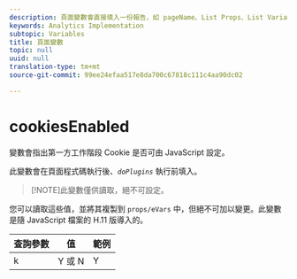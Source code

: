 ```yaml
---
description: 頁面變數會直接填入一份報告，如 pageName、List Props、List Variables 等。
keywords: Analytics Implementation
subtopic: Variables
title: 頁面變數
topic: null
uuid: null
translation-type: tm+mt
source-git-commit: 99ee24efaa517e8da700c67818c111c4aa90dc02

---
```





# cookiesEnabled

 變數會指出第一方工作階段 Cookie 是否可由 JavaScript 設定。


<!-- 

cookiesenabled.xml

 -->

此變數會在頁面程式碼執行後、*`doPlugins`* 執行前填入。

> [!NOTE]此變數僅供讀取，絕不可設定。

您可以讀取這些值，並將其複製到 `props/eVars` 中，但絕不可加以變更。此變數是隨 JavaScript 檔案的 H.11 版導入的。

| 查詢參數 | 值 | 範例 |
|---|---|---|
| k | Y 或 N | Y |
